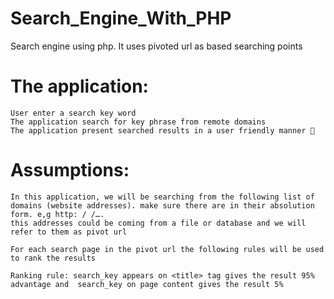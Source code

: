 # Search_Engine_With_PHP
Search engine using php. It uses pivoted url as based searching points

# The application:

    User enter a search key word
    The application search for key phrase from remote domains
    The application present searched results in a user friendly manner 🙂

# Assumptions:

    In this application, we will be searching from the following list of domains (website addresses). make sure there are in their absolution form. e,g http: / /….
    this addresses could be coming from a file or database and we will refer to them as pivot url

    For each search page in the pivot url the following rules will be used to rank the results

    Ranking rule: search_key appears on <title> tag gives the result 95% advantage and  search_key on page content gives the result 5%
